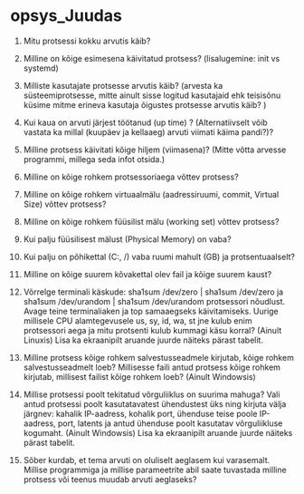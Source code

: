 # opsys_Juudas

1. Mitu protsessi kokku arvutis käib?



2. Milline on kõige esimesena käivitatud protsess? (lisalugemine: init vs systemd)



3. Milliste kasutajate protsesse arvutis käib? (arvesta ka süsteemiprotsesse, mitte ainult sisse logitud kasutajaid ehk teisisõnu küsime mitme erineva kasutaja õigustes protsesse arvutis käib? )



4. Kui kaua on arvuti järjest töötanud (up time) ? (Alternatiivselt võib vastata ka millal (kuupäev ja kellaaeg) arvuti viimati käima pandi?)?



5. Milline protsess käivitati kõige hiljem (viimasena)? (Mitte võtta arvesse programmi, millega seda infot otsida.)



6. Milline on kõige rohkem protsessoriaega võttev protsess?



7. Milline on kõige rohkem virtuaalmälu (aadressiruumi, commit, Virtual Size) võttev protsess?



8. Milline on kõige rohkem füüsilist mälu (working set) võttev protsess?



9. Kui palju füüsilisest mälust (Physical Memory) on vaba?



10. Kui palju on põhikettal (C:, /) vaba ruumi mahult (GB) ja protsentuaalselt?



11. Milline on kõige suurem kõvakettal olev fail ja kõige suurem kaust?



12. Võrrelge terminali käskude: sha1sum /dev/zero | sha1sum /dev/zero ja sha1sum /dev/urandom | sha1sum /dev/urandom protsessori nõudlust. Avage teine terminaliaken ja top samaaegseks käivitamiseks. Uurige millisele CPU alamtegevusele us, sy, id, wa, st jne kulub enim protsessori aega ja mitu protsenti kulub kummagi käsu korral? (Ainult Linuxis) Lisa ka ekraanipilt aruande juurde näiteks pärast tabelit.



13. Milline protsess kõige rohkem salvestusseadmele kirjutab, kõige rohkem salvestusseadmelt loeb? Millisesse faili antud protsess kõige rohkem kirjutab, millisest failist kõige rohkem loeb? (Ainult Windowsis)



14. Millise protsessi poolt tekitatud võrguliiklus on suurima mahuga? Vali antud protsessi poolt kasutatavatest ühendustest üks ning kirjuta välja järgnev: kahalik IP-aadress, kohalik port, ühenduse teise poole IP-aadress, port, latents ja antud ühenduse poolt kasutatav võrguliikluse kogumaht. (Ainult Windowsis) Lisa ka ekraanipilt aruande juurde näiteks pärast tabelit.



15. Sõber kurdab, et tema arvuti on oluliselt aeglasem kui varasemalt. Millise programmiga ja millise parameetrite abil saate tuvastada milline protsess või teenus muudab arvuti aeglaseks?
